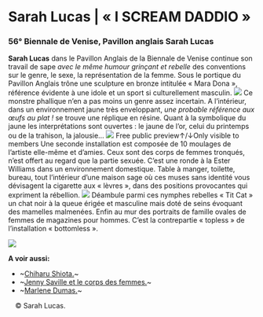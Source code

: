 # 
# Sarah Lucas | « I SCREAM DADDIO »
### 56° Biennale de Venise, Pavillon anglais Sarah Lucas
**Sarah Lucas** dans le Pavillon Anglais de la Biennale de Venise continue son travail de sape _avec le même humour grinçant et rebelle_ des conventions sur le genre, le sexe, la représentation de la femme. Sous le portique du Pavillon Anglais trône une sculpture en bronze intitulée « Mara Dona », référence évidente à une idole et un sport si culturellement masculin.
![](sarah-lucas-venice-biennale/sarah-lucas-venice-biennale-i-scream-daddio-2015-sculpture-solo-show-tit-cat-maradona-conceptual-art-03.jpg)
Ce monstre phallique n’en a pas moins un genre assez incertain. A l’intérieur, dans un environnement jaune très enveloppant, _une probable référence aux œufs au plat !_ se trouve une réplique en résine. Quant à la symbolique du jaune les interprétations sont ouvertes : le jaune de l’or, celui du printemps ou de la trahison, la jalousie…
![](sarah-lucas-venice-biennale/sarah-lucas-venice-biennale-i-scream-daddio-2015-sculpture-solo-show-tit-cat-maradona-conceptual-art.jpg)
Free public preview↑/↓Only visible to members
Une seconde installation est composée de 10 moulages de l’artiste elle-même et d’amies. Ceux sont des corps de femmes tronqués, n’est offert au regard que la partie sexuée. C’est une ronde à la Ester Williams dans un environnement domestique. Table à manger, toilette, bureau, tout l’intérieur d’une maison sage où ces muses sans identité vous dévisagent la cigarette aux « lèvres », dans des positions provocantes qui expriment la rébellion.
![](sarah-lucas-venice-biennale/sarah-lucas-venice-biennale-i-scream-daddio-2015-sculpture-solo-show-tit-cat-maradona-conceptual-art-maradona.jpg)
Déambule parmi ces nymphes rebelles « Tit Cat » un chat noir à la queue érigée et masculine mais doté de seins évoquant des mamelles malmenées. Enfin au mur des portraits de famille ovales de femmes de magazines pour hommes. C’est la contrepartie « topless » de l’installation « bottomless ».

![](sarah-lucas-venice-biennale/sarah-lucas-venice-biennale-i-scream-daddio-2015-sculpture-solo-show-tit-cat-maradona-conceptual-art-01.jpg)

**A voir aussi:**
* ~[Chiharu Shiota.](https://www.artefields.net/chiharu-shiota-simplicite-et-evidence/)~
* ~[Jenny Saville et le corps des femmes.](https://www.artefields.net/jenny-saville/)~
* ~[Marlene Dumas.](https://www.artefields.net/marlene-dumas-figure-et-figures/)~

⠀
© Sarah Lucas.
